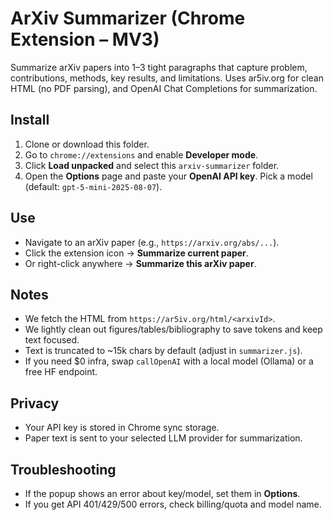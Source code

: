 # ArXiv Summarizer (Chrome Extension – MV3)

Summarize arXiv papers into 1–3 tight paragraphs that capture problem, contributions, methods, key results, and limitations. Uses ar5iv.org for clean HTML (no PDF parsing), and OpenAI Chat Completions for summarization.

## Install

1. Clone or download this folder.
2. Go to `chrome://extensions` and enable **Developer mode**.
3. Click **Load unpacked** and select this `arxiv-summarizer` folder.
4. Open the **Options** page and paste your **OpenAI API key**. Pick a model (default: `gpt-5-mini-2025-08-07`).

## Use

- Navigate to an arXiv paper (e.g., `https://arxiv.org/abs/...`).
- Click the extension icon → **Summarize current paper**.
- Or right-click anywhere → **Summarize this arXiv paper**.

## Notes

- We fetch the HTML from `https://ar5iv.org/html/<arxivId>`.
- We lightly clean out figures/tables/bibliography to save tokens and keep text focused.
- Text is truncated to ~15k chars by default (adjust in `summarizer.js`).
- If you need $0 infra, swap `callOpenAI` with a local model (Ollama) or a free HF endpoint.

## Privacy

- Your API key is stored in Chrome sync storage.
- Paper text is sent to your selected LLM provider for summarization.

## Troubleshooting

- If the popup shows an error about key/model, set them in **Options**.
- If you get API 401/429/500 errors, check billing/quota and model name.
